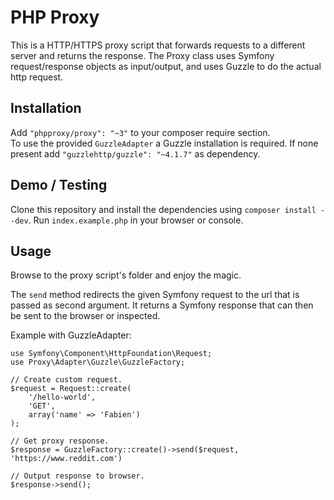 # PHP Proxy

This is a HTTP/HTTPS proxy script that forwards requests to a different server and returns the response. The Proxy class uses Symfony request/response objects as input/output, and uses Guzzle to do the actual http request.

## Installation

Add `"phpproxy/proxy": "~3"` to your composer require section.  
To use the provided `GuzzleAdapter` a Guzzle installation is required. If none present add `"guzzlehttp/guzzle": "~4.1.7"` as dependency.    


## Demo / Testing

Clone this repository and install the dependencies using `composer install --dev`. Run `index.example.php` in your browser or console.

## Usage


Browse to the proxy script's folder and enjoy the magic.

The `send` method redirects the given Symfony request to the url that is passed as second argument. It returns a Symfony response that can then be sent to the browser or inspected.

Example with GuzzleAdapter:

```
use Symfony\Component\HttpFoundation\Request;
use Proxy\Adapter\Guzzle\GuzzleFactory;

// Create custom request.
$request = Request::create(
    '/hello-world',
    'GET',
    array('name' => 'Fabien')
);

// Get proxy response.
$response = GuzzleFactory::create()->send($request, 'https://www.reddit.com')

// Output response to browser.
$response->send();
```
